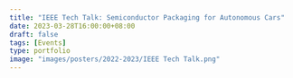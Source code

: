 ```yaml
---
title: "IEEE Tech Talk: Semiconductor Packaging for Autonomous Cars"
date: 2023-03-28T16:00:00+08:00
draft: false
tags: [Events]
type: portfolio
image: "images/posters/2022-2023/IEEE Tech Talk.png"
---
```

